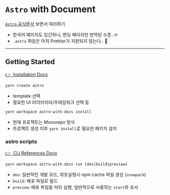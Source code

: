 # `Astro` with Document

[`Astro` 공식문서](https://docs.astro.build/getting-started) 보면서 따라하기

- 한국어 페이지도 있긴하나, 랜딩 페이지만 번역된 수준..ㅠ
- `.astro` 파일은 아직 Prettier가 지원되지 않는다.. 💢

---

## Getting Started

[👉&nbsp; Installation Docs](https://docs.astro.build/installation)

```bash
yarn create astro
```

- template 선택
- 필요한 UI 라이브러리/프레임워크 선택 등

```bash
yarn workspace astro-with-docs install
```

- 현재 프로젝트는 Monorepo 방식
- 프로젝트 생성 이후 `yarn install`로 필요한 패키지 설치

### astro scripts

[👉&nbsp; CLI References Docs](https://docs.astro.build/reference/cli-reference#astro-dev)

```bash
yarn workspace astro-with-docs run (dev|build|preview)
```

- `dev`: 일반적인 개발 모드, 최초실행시 npm cache 파일 생성 (`snowpack`)
- `build`: 배포 파일로 빌드
- `preview`: 배포 파일을 미리 실행, 일반적으로 사용하는 `start`와 유사
